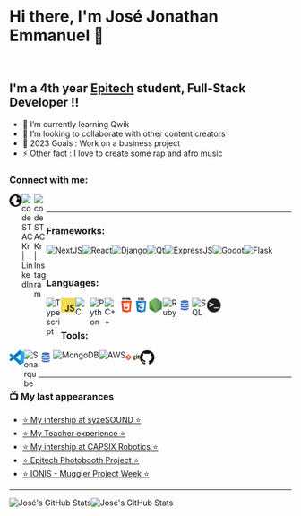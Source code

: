 # Hi there, I'm José Jonathan Emmanuel 👋

<br />

## I'm a 4th year [Epitech](https://www.epitech.eu/en/) student, Full-Stack Developer !!

- 🌱 I’m currently learning Qwik
- 👯 I’m looking to collaborate with other content creators
- 🥅 2023 Goals : Work on a business project
- ⚡ Other fact : I love to create some rap and afro music

### Connect with me:

[<img align="left" alt="codeSTACKr.com" width="22px" src="https://raw.githubusercontent.com/iconic/open-iconic/master/svg/globe.svg" />][website]
[<img align="left" alt="codeSTACKr | LinkedIn" width="22px" src="https://cdn.jsdelivr.net/npm/simple-icons@v3/icons/linkedin.svg" />][linkedin]
[<img align="left" alt="codeSTACKr | Instagram" width="22px" src="https://cdn.jsdelivr.net/npm/simple-icons@v3/icons/instagram.svg" />][instagram]

<br />

---

### Frameworks:
<img align="left" alt="NextJS" height="26px" src="https://upload.wikimedia.org/wikipedia/commons/thumb/8/8e/Nextjs-logo.svg/langfr-1920px-Nextjs-logo.svg.png" />
<img align="left" alt="React" height="26px" src="https://www.letecode.com/storage/articles/September2021/fKFlgB6K1b9IwjcgwtGl.png" />
<img align="left" alt="Django" height="26px" src="https://python.doctor/images/django-python.png" />
<img align="left" alt="Qt" height="26px" src="https://upload.wikimedia.org/wikipedia/commons/thumb/0/0b/Qt_logo_2016.svg/langfr-800px-Qt_logo_2016.svg.png" />
<img align="left" alt="ExpressJS" height="26px" src="https://4thpointer.com/wp-content/uploads/2020/12/ExpressJS-1200x328.png" />
<img align="left" alt="Godot" height="26px" src="https://upload.wikimedia.org/wikipedia/commons/thumb/6/6a/Godot_icon.svg/600px-Godot_icon.svg.png" />
<img align="left" alt="Flask" height="26px" src="https://www.codeur.com/blog/wp-content/uploads/2020/06/flask-python.jpg" />

<br />
<br />

### Languages:
<img align="left" alt="Typescript" width="26px" src="https://cdn.worldvectorlogo.com/logos/typescript-2.svg" />
<img align="left" alt="JavaScript" width="26px" src="https://raw.githubusercontent.com/github/explore/80688e429a7d4ef2fca1e82350fe8e3517d3494d/topics/javascript/javascript.png" />
<img align="left" alt="C" width="26px" src="https://upload.wikimedia.org/wikipedia/commons/thumb/1/18/C_Programming_Language.svg/380px-C_Programming_Language.svg.png" />
<img align="left" alt="Python" width="26px" src="https://www.python.org/static/opengraph-icon-200x200.png" />
<img align="left" alt="C++" width="26px" src="https://upload.wikimedia.org/wikipedia/commons/thumb/1/18/ISO_C%2B%2B_Logo.svg/800px-ISO_C%2B%2B_Logo.svg.png" />
<img align="left" alt="HTML5" width="26px" src="https://raw.githubusercontent.com/github/explore/80688e429a7d4ef2fca1e82350fe8e3517d3494d/topics/html/html.png" />
<img align="left" alt="CSS3" width="26px" src="https://raw.githubusercontent.com/github/explore/80688e429a7d4ef2fca1e82350fe8e3517d3494d/topics/css/css.png" />
<img align="left" alt="Node.js" width="26px" src="https://raw.githubusercontent.com/github/explore/80688e429a7d4ef2fca1e82350fe8e3517d3494d/topics/nodejs/nodejs.png" />
<img align="left" alt="Ruby" width="26px" src="https://upload.wikimedia.org/wikipedia/commons/thumb/7/73/Ruby_logo.svg/131px-Ruby_logo.svg.png" />
<img align="left" alt="PostgreSQL" width="26px" src="https://raw.githubusercontent.com/github/explore/80688e429a7d4ef2fca1e82350fe8e3517d3494d/topics/sql/sql.png" />
<img align="left" alt="SQL" width="26px" src="https://upload.wikimedia.org/wikipedia/commons/thumb/2/29/Postgresql_elephant.svg/1200px-Postgresql_elephant.svg.png" />
<img align="left" alt="Terminal" width="26px" src="https://raw.githubusercontent.com/github/explore/80688e429a7d4ef2fca1e82350fe8e3517d3494d/topics/terminal/terminal.png" />

<br />
<br />

### Tools:

<img align="left" alt="Visual Studio Code" width="26px" src="https://raw.githubusercontent.com/github/explore/80688e429a7d4ef2fca1e82350fe8e3517d3494d/topics/visual-studio-code/visual-studio-code.png" />
<img align="left" alt="Sonarqube" width="26px" src="https://www.troispointzero.fr/wp-content/uploads/2018/11/0.png" />
<img align="left" alt="SQL" width="26px" src="https://raw.githubusercontent.com/github/explore/80688e429a7d4ef2fca1e82350fe8e3517d3494d/topics/sql/sql.png" />
<img align="left" alt="MongoDB" height="26px" src="https://marketplace.redhat.com/en-us/blog/static/3c29b422435cca2b894fb7c184c5da9d/ee604/mongoDB-enterprise-is-now-available-on-rhm%402x.png" />
<img align="left" alt="AWS" height="26px" src="https://pbs.twimg.com/profile_images/1351580685568393216/lVp_QFmU_400x400.jpg" />
<img align="left" alt="Git" width="26px" src="https://raw.githubusercontent.com/github/explore/80688e429a7d4ef2fca1e82350fe8e3517d3494d/topics/git/git.png" />
<img align="left" alt="GitHub" width="26px" src="https://raw.githubusercontent.com/github/explore/78df643247d429f6cc873026c0622819ad797942/topics/github/github.png" />

<br />
<br />

---

### 📺 My last appearances

- [⭐ My intership at syzeSOUND ⭐](https://www.linkedin.com/feed/update/urn:li:activity:6942998309502394368?lipi=urn%3Ali%3Apage%3Ad_flagship3_profile_view_base%3BYy%2FAEShlSuy7gkBOuSYYNw%3D%3D)
- [⭐ My Teacher experience ⭐](https://www.youtube.com/watch?v=LjGVi5Iww50)
- [⭐ My intership at CAPSIX Robotics ⭐](https://www.youtube.com/watch?v=citeeynPB8g)
- [⭐ Epitech Photobooth Project ⭐](https://www.youtube.com/watch?v=r6AqOrY5LcQ)
- [⭐ IONIS - Muggler Project Week ⭐](https://www.youtube.com/watch?v=H37-PgkpBO0)

---

<img align="left" alt="José's GitHub Stats" src="https://github-readme-stats.vercel.app/api?username=Jose-JohnEm&show_icons=true&hide_border=true&theme=radical" />

<img align="left" alt="José's GitHub Stats" src="https://github-readme-stats.vercel.app/api/top-langs/?username=Jose-JohnEm&langs_count=7&theme=radical&hide_border=true" />

[website]: https://jonathan-emmanuel-jose.herokuapp.com/
[instagram]: https://www.instagram.com/jonathan.emmanuel.jose/
[linkedin]: https://www.linkedin.com/in/jose-jonathan-emmanuel/
